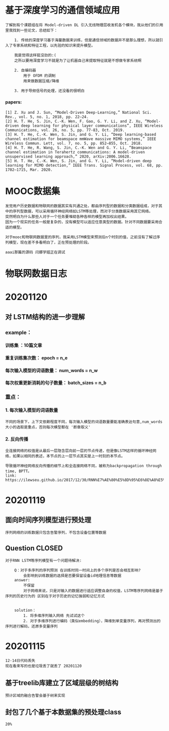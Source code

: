 # 基于深度学习的通信领域应用
    
    了解到有个课题组在将 Model-driven DL 引入无线物理层收发机各个模块，我从他们的引用里我找到一些论文，总结如下：

        1. 传统的深度学习基于海量数据来训练，但是通信领域的数据并不是那么理想，所以就引入了专家系统和特征工程，以先验的知识来提升模型。

        我是觉得这样挺没劲的:( 
        之所以要用深度学习不就是为了让机器自己来提取特征就是不想做专家系统啊

        2. 自编码器
            用于 OFDM 的调制
            用来做数据压缩/降维

        3. 用于导频信号的处理，还没看的很明白
        
#### papers:
    [1] Z. Xu and J. Sun, “Model-Driven Deep-Learning,” National Sci. Rev., vol. 5, no. 1, 2018, pp. 22–24.
    [2] H. T. He, S. Jin, C.-K. Wen, F. Gao, G. Y. Li, and Z. Xu, “Model-driven deep learning for physical layer communications”, IEEE Wireless Communications, vol. 26, no. 5, pp. 77-83, Oct. 2019.
    [3] H. T. He, C.-K. Wen, S. Jin, and G. Y. Li, “Deep learning-based channel estimation for beamspace mmWave massive MIMO systems,” IEEE Wireless Commun. Lett, vol. 7, no. 5, pp. 852–855, Oct. 2018. 
    [4] H. T. He, R. Wang, S. Jin, C.-K. Wen and G. Y. Li, “Beamspace channel estimation in Terahertz communications: A model-driven unsupervised learning approach,” 2020, arXiv:2006.16628.
    [5] H. T. He, C.-K. Wen, S. Jin, and G. Y. Li, “Model-driven deep learning for MIMO detection,” IEEE Trans. Signal Process, vol. 68, pp. 1702–1715, Mar. 2020.
# MOOC数据集
    发觉用户历史数据和物联网的数据其实有共通之处，都由序列型的数据和分类数据组成，对于其中的序列型数据，可以采用循环神经网络如LSTM等处理，而对于分类数据采用其它网络。
    突然明白为什么那些人对于一个任务要堆砌各种各样的模型再加权出结果。
    因为一个现实的任务一般是复杂的，没有模型可以适应任意类型的数据。针对不同数据要采用合适的模型。

    对于mooc和物联网数据里的序列，我采用LSTM模型来预测后n个时刻的值，之前没有了解过序列模型，现在差不多看明白了，正在预处理的阶段。

    aaai那篇的源码 闫娜学姐正在调试
    
# 物联网数据日志
# 20201120
## 对 LSTM结构的进一步理解  
###    example： 
####        训练集 ：10篇文章
####        重复训练集次数： epoch = n_e
####        每次输入模型的词语数量： num_words = n_w
####        每次权重更新消耗的句子数量： batch_sizes = n_b
###    重点： 
#### 1. 每次输入模型的词语数量
    不同的场景下，上下文依赖程度不同，每次输入模型的词语数量要能准确表达句意,num_words 大小的选取是重点，否则每次模型都在 '断章取义'
#### 2. 反向传播
    全连接网络的权值是从最后一层隐含层向前一层的节点传递，但是像LSTM这样的循环神经网络，如果以相同的表述，本节点的上一层节点其实是上一时刻的本节点。

    导致循环神经网络反向传播的细节上和全连接网络不同，被称为backpropagation through time, BPTT。
    link: https://ilewseu.github.io/2017/12/30/RNN%E7%AE%80%E5%8D%95%E6%8E%A8%E5%AF%BC/

# 20201119
## 面向时间序列模型进行预处理
   
    序列网络的训练数据只包含告警序列，不包含设备位置等数据

## Question  CLOSED
    对于RNN LSTM等序列模型有一个问题待解决:

        Q：对于多序列的序列预测 在训练时同一时间上的多个序列是否会相互影响?
            会影响到训练数据的选择是否要保留设备id地理信息等数据
        answer:
            不保留
            对于网络来说，只是对输入的数据进行适应调整自身的权值，LSTM等序列网络是基于序列的历史行为的 区别在于对于历史的记忆强弱和记忆方式 
           
                
        solution： 
            1. 将多维序列输入网络 先试试这个
            2. 对于多维序列进行编码（类似embedding），降维到单变量序列，再对预测出的序列进行解码，还原多变量序列

# 20201115
    12-14日代码丢失 
    现在看来写的也是垃圾丢了就丢了 20201120

## 基于treelib库建立了区域层级的树结构
    预计区域的融合告警会基于树来实现
## 封包了几个基于本数据集的预处理class
    20% 